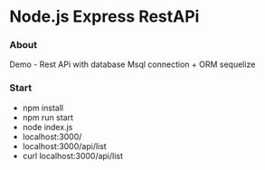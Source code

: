 
# Node.js Express RestAPi

### About
Demo - Rest APi with database Msql connection + ORM sequelize

### Start
- npm install
- npm run start
- node index.js
- localhost:3000/
- localhost:3000/api/list
- curl localhost:3000/api/list